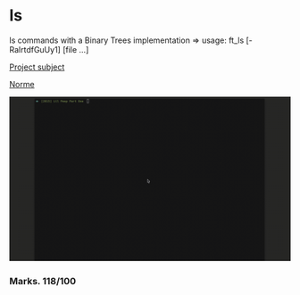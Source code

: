 # ls
ls commands with a Binary Trees implementation => usage: ft_ls [-RalrtdfGuUy1] 			[file ...]

[Project subject](ft_ls.en.pdf)

[Norme](ressources/norme.en.pdf)

![ls](ressources/ls.gif)

### Marks. 118/100
